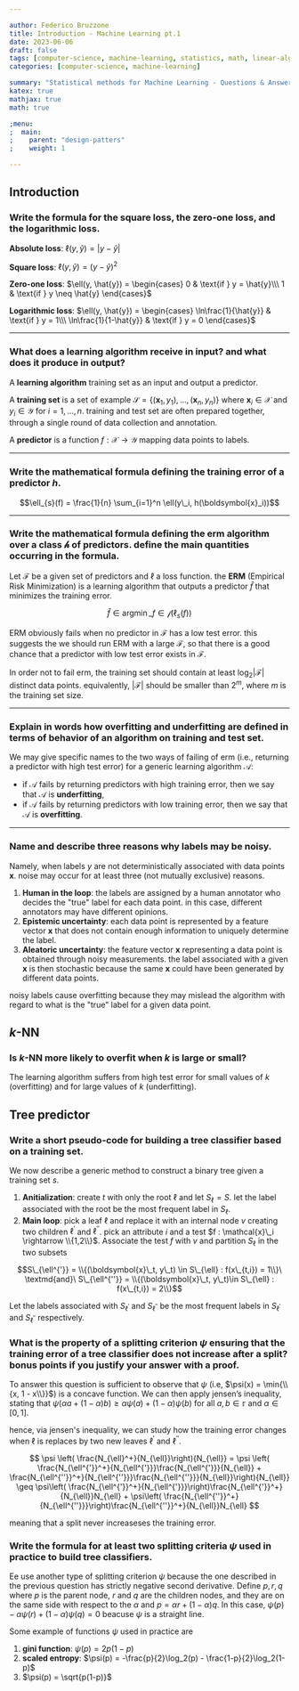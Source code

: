 ```yaml
---

author: Federico Bruzzone
title: Introduction - Machine Learning pt.1 
date: 2023-06-06
draft: false 
tags: [computer-science, machine-learning, statistics, math, linear-algebra]
categories: [computer-science, machine-learning]

summary: "Statistical methods for Machine Learning - Questions & Answers pt.1. Introduction, k-nn and tree predictor."
katex: true
mathjax: true
math: true

;menu:
;  main:
;    parent: "design-patters"
;    weight: 1

---
```


## Introduction

### Write the formula for the square loss, the zero-one loss, and the logarithmic loss.

**Absolute loss**: $\ell(y, \hat{y}) = |y-\hat{y}|$
    
**Square loss**: $\ell(y, \hat{y}) = (y-\hat{y})^2$
    
**Zero-one loss**: $\ell(y, \hat{y}) = \begin{cases} 
0 & \text{if } y = \hat{y}\\\ 
1 & \text{if } y \neq \hat{y}
\end{cases}$
    
**Logarithmic loss**: $\ell(y, \hat{y}) = \begin{cases} 
\ln\frac{1}{\hat{y}} & \text{if } y = 1\\\ 
\ln\frac{1}{1-\hat{y}} & \text{if } y = 0 
\end{cases}$

---

### What does a learning algorithm receive in input? and what does it produce in output?

A **learning algorithm** training set as an input and output a predictor.

A **training set** is a set of example $\mathcal{S} = \{(\boldsymbol{x}_1, y_1), \dots, (\boldsymbol{x}_n, y_n)\}$ where $\boldsymbol{x}_i \in \mathcal{X}$ and $y_i \in \mathcal{Y}$ for $i = 1, \dots, n$. training and test set are often prepared together, through a single round of data collection and annotation. 

A **predictor** is a function $f: \mathcal{X} \rightarrow \mathcal{Y}$ mapping data points to labels.

---

### Write the mathematical formula defining the training error of a predictor $h$.

$$\ell_{s}(f) = \frac{1}{n} \sum_{i=1}^n \ell(y\_i, h(\boldsymbol{x}_i))$$

---

### Write the mathematical formula defining the erm algorithm over a class $\mathcal{h}$ of predictors. define the main quantities occurring in the formula.

Let $\mathcal{F}$ be a given set of predictors and $\ell$ a loss function. the **ERM** (Empirical Risk Minimization) is a learning algorithm that outputs a predictor $\hat{f}$ that minimizes the training error.

$$\hat{f} \in \mathop{argmin}\_{f \in \mathcal{f}} \left( \ell_{s}(f) \right)$$

ERM obviously fails when no predictor in $\mathcal{F}$  has a low test error.
this suggests the we should run ERM with a large $\mathcal{F}$, so that there is a good chance that a predictor with low test error exists in $\mathcal{F}$.

In order not to fail erm, the training set should contain at least $\log_{2}|\mathcal{F}|$ distinct data points. equivalently, $|\mathcal{F}|$ should be smaller than $2^{m}$, where $m$ is the training set size.

---


### Explain in words how overfitting and underfitting are defined in terms of behavior of an algorithm on training and test set. 

We may give specific names to the two ways of failing of erm (i.e., returning a predictor with high test error) for a generic learning algorithm $\mathcal{A}$: 


- if $\mathcal{A}$ fails by returning predictors with high training error, then we say that $\mathcal{A}$ is **underfitting**,
- if $\mathcal{A}$ fails by returning predictors with low training error, then we say that $\mathcal{A}$ is **overfitting**.

---

### Name and describe three reasons why labels may be noisy. 

Namely, when labels $y$ are not deterministically associated with data points $\boldsymbol{x}$. noise may occur for at least three (not mutually exclusive) reasons. 

1. **Human in the loop**: the labels are assigned by a human annotator who decides the "true" label for each data point. in this case, different annotators may have different opinions.
2. **Epistemic uncertainty**: each data point is represented by a feature vector $\boldsymbol{x}$ that does not contain enough information to uniquely determine the label.             
3. **Aleatoric uncertainty**: the feature vector $\boldsymbol{x}$ representing a data point is obtained through noisy measurements. the label associated with a given $\boldsymbol{x}$ is then stochastic because the same $\boldsymbol{x}$ could have been generated by different data points.

noisy labels cause overfitting because they may mislead the algorithm with regard to what is the "true" label for a given data point.

## $k$-NN

### Is $k$-NN more likely to overfit when $k$ is large or small?

The learning algorithm suffers from high test error for small values of $k$ (overfitting) and for large values of $k$ (underfitting).

## Tree predictor

### Write a short pseudo-code for building a tree classifier based on a training set.

We now describe a generic method to construct a binary tree given a training set $s$.
    
1. **Anitialization**: create $t$ with only the root $\ell$ and let $S_{\ell} = S$. let the label associated with the root be the most frequent label in $S_{\ell}$.
2. **Main loop**: pick a leaf $\ell$ and replace it with an internal node $v$ creating two children $\ell^{'}$ and $\ell^{''}$. pick an attribute $i$ and a test $f : \mathcal{x}\_i \rightarrow \\{1,2\\}$. Associate the test $f$ with $v$ and partition $S_{\ell}$ in the two subsets
        
$$S\_{\ell^{'}} = \\{(\boldsymbol{x}\_t, y\_t) \in S\_{\ell} : f(x\_{t,i}) = 1\\}\ \textmd{and}\ S\_{\ell^{''}} = \\{(\boldsymbol{x}\_t, y\_t)\in S\_{\ell} : f(x\_{t,i}) = 2\\}$$

Let the labels associated with $S_{\ell^{'}}$ and $S_{\ell^{''}}$ be the most frequent labels in $S_{\ell^{'}}$ and $S_{\ell^{''}}$ respectively.

### What is the property of a splitting criterion $\psi$ ensuring that the training error of a tree classifier does not increase after a split? bonus points if you justify your answer with a proof.

To answer this question is sufficient to observe that $\psi$ (i.e, $\psi(x) = \min{\\{x, 1 - x\\}}$) is a concave function.
    We can then apply jensen’s inequality, stating that $\psi(\alpha a + (1-\alpha)b) \geq \alpha\psi(a) + (1 - \alpha)\psi(b)$ for all $a,b \in \mathbb{r}$ and $\alpha \in [0,1]$.

hence, via jensen's inequality, we can study how the training error changes when $\ell$ is replaces by two new leaves $\ell^{'}$ and $\ell^{''}$.
    
$$
\psi \left( \frac{N_{\ell}^+}{N_{\ell}}\right){N_{\ell}} = \psi \left( \frac{N_{\ell^{'}}^+}{N_{\ell^{'}}}\frac{N_{\ell^{'}}}{N_{\ell}} + \frac{N_{\ell^{''}}^+}{N_{\ell^{''}}}\frac{N_{\ell^{''}}}{N_{\ell}}\right){N_{\ell}} \geq \psi\left( \frac{N_{\ell^{'}}^+}{N_{\ell^{'}}}\right)\frac{N_{\ell^{'}}^+}{N_{\ell}}N_{\ell} + \psi\left( \frac{N_{\ell^{''}}^+}{N_{\ell^{''}}}\right)\frac{N_{\ell^{''}}^+}{N_{\ell}}N_{\ell}
$$

meaning that a split never increaseses the training error.

### Write the formula for at least two splitting criteria $\psi$ used in practice to build tree classifiers.

Ee use another type of splitting criterion $\psi$ because the one described in the previous question has strictly negative second derivative. Define $p, r, q$ where $p$ is the parent node, $r$ and $q$ are the children nodes, and they are on the same side with respect to the $\alpha$ and $p = \alpha r + (1 - \alpha)q$.
In this case, $\psi(p) - \alpha\psi(r) + (1 - \alpha)\psi(q) = 0$ beacuse $\psi$ is a straight line.

Some example of functions $\psi$ used in practice are 
1. **gini function**: $\psi(p) = 2p(1-p)$
2. **scaled entropy**: $\psi(p) = -\frac{p}{2}\log_2(p) - \frac{1-p}{2}\log_2(1-p)$
3. $\psi(p) = \sqrt{p(1-p)}$

